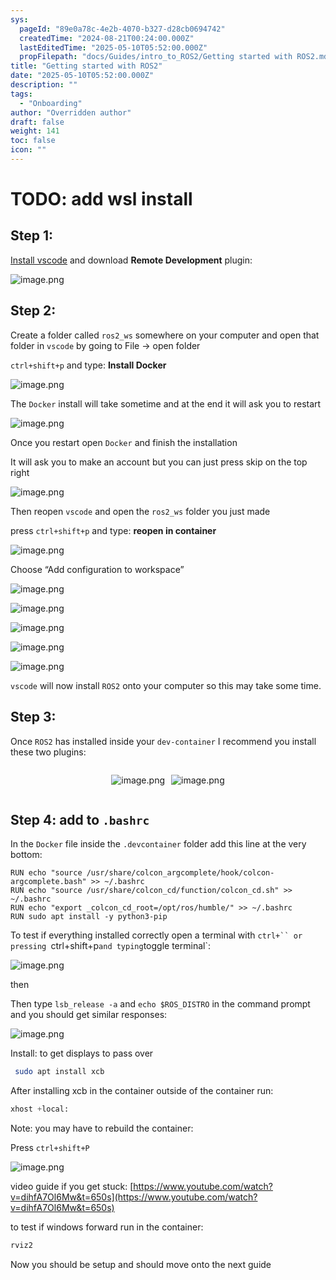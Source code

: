 ```yaml
---
sys:
  pageId: "89e0a78c-4e2b-4070-b327-d28cb0694742"
  createdTime: "2024-08-21T00:24:00.000Z"
  lastEditedTime: "2025-05-10T05:52:00.000Z"
  propFilepath: "docs/Guides/intro_to_ROS2/Getting started with ROS2.md"
title: "Getting started with ROS2"
date: "2025-05-10T05:52:00.000Z"
description: ""
tags:
  - "Onboarding"
author: "Overridden author"
draft: false
weight: 141
toc: false
icon: ""
---
```


# TODO: add wsl install

## Step 1:

[Install vscode](https://code.visualstudio.com/download) and download **Remote Development** plugin:

![image.png](https://prod-files-secure.s3.us-west-2.amazonaws.com/d518164a-d88e-44d1-a4ee-3adb3bd8bce0/efb52993-1881-4a40-b95e-6f020334f022/image.png?X-Amz-Algorithm=AWS4-HMAC-SHA256&X-Amz-Content-Sha256=UNSIGNED-PAYLOAD&X-Amz-Credential=ASIAZI2LB466RYKKKHOG%2F20250616%2Fus-west-2%2Fs3%2Faws4_request&X-Amz-Date=20250616T034537Z&X-Amz-Expires=3600&X-Amz-Security-Token=IQoJb3JpZ2luX2VjEGsaCXVzLXdlc3QtMiJHMEUCICyPbv3Nb4zwl5QmG1lBdPI%2BcELW8glCMoMdpDGmWcmBAiEAouUtm7tVOUT5NrdiAsYagu8bO4kYdpVTxPe7uduZuMIq%2FwMIUxAAGgw2Mzc0MjMxODM4MDUiDJHRwQFooq6nCQ8YnSrcA5N3GntPjoRQChkLz69uqo2eAt1BH%2FnXnihiGiN8xYFjcwkgOGwJNhgN6Ucq0xWD5OErsH5ERDnI15XGUDaK25cHjW6wEmLYgN3CKFkFNSBw7TPodLPTHBzUgiXnicwPbojdi3KbM6rnrwzFeWhacbGTOMfRmXhgRV9s5Mhi4l0INvwRi8bJonFH%2Bc1Zk2JNJjv6%2F4wx1ixK0YcQnbsAdH6jADYlv6M0PcqYdjGhdqhTiR2FbFvXMJ%2FBuaM7vlRUdv3dtcMsZLlK1ILcn2kLY6k1Gn4W30AvqCbJt3zkL%2Fg%2FFy1PWjch7CLybVdrIEpocuu%2B50Vg1gCDsLXgnifPa9NVP4yFFAaknmd%2BnoLeCtHK%2BOzuAuc2rRKnnkjjDHkjgpivZURYaF%2FijCdTXX37jYLeEyoYOiW%2Bi%2FTm0fstQ2PbSBHvImCK8EFZh7GdVR0MYh9Y9Qy9kFJG5E4CKJaKQW8DTDj0mGgGa2WiRZcejm67tlJKPXYekmK4yZrDC1qCocO031eDGwRZV5rg0bg7VX60FeuucVDZyFSKBX%2FY691gxMrwXu6ZAiVmuYl%2BfWaP0MjhKTj1Pliwzv6X%2FXl2r4j9IPDDip3yDVFYKGfZHhPwSTrwkxWhtAab1NUfMKL%2BvcIGOqUBe95VoayGynt9hReOxqyrTZBSUX4AamMFlx5Js0OXr62r2Q0L6Fk6fX1qR0%2BU%2FeGKHMY1KvWEo4LBJD6CqNdr35Rbcbw1WOtkgIhN2LLIuOfF4SpAEDoEUMkNweZ%2FZ%2Fr77ogy2HcF8Q1RKaiBGaEebopKljUYnz4KLNzOU2I%2BHOJqktEmwgyUuGnRewrse%2FO%2Btbw53DQhuvfWxfqfAlYfIqk8PUkC&X-Amz-Signature=85ade369fd62a7037ca11a9d6a5b7388e38497dd2bd8c368b67ef2df32f89b6f&X-Amz-SignedHeaders=host&x-amz-checksum-mode=ENABLED&x-id=GetObject)

## Step 2:

Create a folder called `ros2_ws` somewhere on your computer and open that folder in `vscode` by going to File → open folder 

`ctrl+shift+p` and type: **Install Docker**

![image.png](https://prod-files-secure.s3.us-west-2.amazonaws.com/d518164a-d88e-44d1-a4ee-3adb3bd8bce0/2269dc0e-1cd5-47ff-bceb-c04ad9b2eab0/image.png?X-Amz-Algorithm=AWS4-HMAC-SHA256&X-Amz-Content-Sha256=UNSIGNED-PAYLOAD&X-Amz-Credential=ASIAZI2LB466RYKKKHOG%2F20250616%2Fus-west-2%2Fs3%2Faws4_request&X-Amz-Date=20250616T034537Z&X-Amz-Expires=3600&X-Amz-Security-Token=IQoJb3JpZ2luX2VjEGsaCXVzLXdlc3QtMiJHMEUCICyPbv3Nb4zwl5QmG1lBdPI%2BcELW8glCMoMdpDGmWcmBAiEAouUtm7tVOUT5NrdiAsYagu8bO4kYdpVTxPe7uduZuMIq%2FwMIUxAAGgw2Mzc0MjMxODM4MDUiDJHRwQFooq6nCQ8YnSrcA5N3GntPjoRQChkLz69uqo2eAt1BH%2FnXnihiGiN8xYFjcwkgOGwJNhgN6Ucq0xWD5OErsH5ERDnI15XGUDaK25cHjW6wEmLYgN3CKFkFNSBw7TPodLPTHBzUgiXnicwPbojdi3KbM6rnrwzFeWhacbGTOMfRmXhgRV9s5Mhi4l0INvwRi8bJonFH%2Bc1Zk2JNJjv6%2F4wx1ixK0YcQnbsAdH6jADYlv6M0PcqYdjGhdqhTiR2FbFvXMJ%2FBuaM7vlRUdv3dtcMsZLlK1ILcn2kLY6k1Gn4W30AvqCbJt3zkL%2Fg%2FFy1PWjch7CLybVdrIEpocuu%2B50Vg1gCDsLXgnifPa9NVP4yFFAaknmd%2BnoLeCtHK%2BOzuAuc2rRKnnkjjDHkjgpivZURYaF%2FijCdTXX37jYLeEyoYOiW%2Bi%2FTm0fstQ2PbSBHvImCK8EFZh7GdVR0MYh9Y9Qy9kFJG5E4CKJaKQW8DTDj0mGgGa2WiRZcejm67tlJKPXYekmK4yZrDC1qCocO031eDGwRZV5rg0bg7VX60FeuucVDZyFSKBX%2FY691gxMrwXu6ZAiVmuYl%2BfWaP0MjhKTj1Pliwzv6X%2FXl2r4j9IPDDip3yDVFYKGfZHhPwSTrwkxWhtAab1NUfMKL%2BvcIGOqUBe95VoayGynt9hReOxqyrTZBSUX4AamMFlx5Js0OXr62r2Q0L6Fk6fX1qR0%2BU%2FeGKHMY1KvWEo4LBJD6CqNdr35Rbcbw1WOtkgIhN2LLIuOfF4SpAEDoEUMkNweZ%2FZ%2Fr77ogy2HcF8Q1RKaiBGaEebopKljUYnz4KLNzOU2I%2BHOJqktEmwgyUuGnRewrse%2FO%2Btbw53DQhuvfWxfqfAlYfIqk8PUkC&X-Amz-Signature=434e6285b2742e7c889cb14b192168ace97e0f85e3b9d3e16eb9f6fffec3cc1b&X-Amz-SignedHeaders=host&x-amz-checksum-mode=ENABLED&x-id=GetObject)

The `Docker` install will take sometime and at the end it will ask you to restart

![image.png](https://prod-files-secure.s3.us-west-2.amazonaws.com/d518164a-d88e-44d1-a4ee-3adb3bd8bce0/ed233f78-be33-4b1f-b89c-9c346c0e961e/image.png?X-Amz-Algorithm=AWS4-HMAC-SHA256&X-Amz-Content-Sha256=UNSIGNED-PAYLOAD&X-Amz-Credential=ASIAZI2LB466RYKKKHOG%2F20250616%2Fus-west-2%2Fs3%2Faws4_request&X-Amz-Date=20250616T034537Z&X-Amz-Expires=3600&X-Amz-Security-Token=IQoJb3JpZ2luX2VjEGsaCXVzLXdlc3QtMiJHMEUCICyPbv3Nb4zwl5QmG1lBdPI%2BcELW8glCMoMdpDGmWcmBAiEAouUtm7tVOUT5NrdiAsYagu8bO4kYdpVTxPe7uduZuMIq%2FwMIUxAAGgw2Mzc0MjMxODM4MDUiDJHRwQFooq6nCQ8YnSrcA5N3GntPjoRQChkLz69uqo2eAt1BH%2FnXnihiGiN8xYFjcwkgOGwJNhgN6Ucq0xWD5OErsH5ERDnI15XGUDaK25cHjW6wEmLYgN3CKFkFNSBw7TPodLPTHBzUgiXnicwPbojdi3KbM6rnrwzFeWhacbGTOMfRmXhgRV9s5Mhi4l0INvwRi8bJonFH%2Bc1Zk2JNJjv6%2F4wx1ixK0YcQnbsAdH6jADYlv6M0PcqYdjGhdqhTiR2FbFvXMJ%2FBuaM7vlRUdv3dtcMsZLlK1ILcn2kLY6k1Gn4W30AvqCbJt3zkL%2Fg%2FFy1PWjch7CLybVdrIEpocuu%2B50Vg1gCDsLXgnifPa9NVP4yFFAaknmd%2BnoLeCtHK%2BOzuAuc2rRKnnkjjDHkjgpivZURYaF%2FijCdTXX37jYLeEyoYOiW%2Bi%2FTm0fstQ2PbSBHvImCK8EFZh7GdVR0MYh9Y9Qy9kFJG5E4CKJaKQW8DTDj0mGgGa2WiRZcejm67tlJKPXYekmK4yZrDC1qCocO031eDGwRZV5rg0bg7VX60FeuucVDZyFSKBX%2FY691gxMrwXu6ZAiVmuYl%2BfWaP0MjhKTj1Pliwzv6X%2FXl2r4j9IPDDip3yDVFYKGfZHhPwSTrwkxWhtAab1NUfMKL%2BvcIGOqUBe95VoayGynt9hReOxqyrTZBSUX4AamMFlx5Js0OXr62r2Q0L6Fk6fX1qR0%2BU%2FeGKHMY1KvWEo4LBJD6CqNdr35Rbcbw1WOtkgIhN2LLIuOfF4SpAEDoEUMkNweZ%2FZ%2Fr77ogy2HcF8Q1RKaiBGaEebopKljUYnz4KLNzOU2I%2BHOJqktEmwgyUuGnRewrse%2FO%2Btbw53DQhuvfWxfqfAlYfIqk8PUkC&X-Amz-Signature=b52d2dfdd636fafef048f3a17f5a1fd57056f18438c6d9897f38a4e84f8241fb&X-Amz-SignedHeaders=host&x-amz-checksum-mode=ENABLED&x-id=GetObject)

Once you restart open `Docker` and finish the installation

It will ask you to make an account but you can just press skip on the top right

![image.png](https://prod-files-secure.s3.us-west-2.amazonaws.com/d518164a-d88e-44d1-a4ee-3adb3bd8bce0/21010ad9-1659-4fd9-9f59-9932a09b2a3d/image.png?X-Amz-Algorithm=AWS4-HMAC-SHA256&X-Amz-Content-Sha256=UNSIGNED-PAYLOAD&X-Amz-Credential=ASIAZI2LB466RYKKKHOG%2F20250616%2Fus-west-2%2Fs3%2Faws4_request&X-Amz-Date=20250616T034537Z&X-Amz-Expires=3600&X-Amz-Security-Token=IQoJb3JpZ2luX2VjEGsaCXVzLXdlc3QtMiJHMEUCICyPbv3Nb4zwl5QmG1lBdPI%2BcELW8glCMoMdpDGmWcmBAiEAouUtm7tVOUT5NrdiAsYagu8bO4kYdpVTxPe7uduZuMIq%2FwMIUxAAGgw2Mzc0MjMxODM4MDUiDJHRwQFooq6nCQ8YnSrcA5N3GntPjoRQChkLz69uqo2eAt1BH%2FnXnihiGiN8xYFjcwkgOGwJNhgN6Ucq0xWD5OErsH5ERDnI15XGUDaK25cHjW6wEmLYgN3CKFkFNSBw7TPodLPTHBzUgiXnicwPbojdi3KbM6rnrwzFeWhacbGTOMfRmXhgRV9s5Mhi4l0INvwRi8bJonFH%2Bc1Zk2JNJjv6%2F4wx1ixK0YcQnbsAdH6jADYlv6M0PcqYdjGhdqhTiR2FbFvXMJ%2FBuaM7vlRUdv3dtcMsZLlK1ILcn2kLY6k1Gn4W30AvqCbJt3zkL%2Fg%2FFy1PWjch7CLybVdrIEpocuu%2B50Vg1gCDsLXgnifPa9NVP4yFFAaknmd%2BnoLeCtHK%2BOzuAuc2rRKnnkjjDHkjgpivZURYaF%2FijCdTXX37jYLeEyoYOiW%2Bi%2FTm0fstQ2PbSBHvImCK8EFZh7GdVR0MYh9Y9Qy9kFJG5E4CKJaKQW8DTDj0mGgGa2WiRZcejm67tlJKPXYekmK4yZrDC1qCocO031eDGwRZV5rg0bg7VX60FeuucVDZyFSKBX%2FY691gxMrwXu6ZAiVmuYl%2BfWaP0MjhKTj1Pliwzv6X%2FXl2r4j9IPDDip3yDVFYKGfZHhPwSTrwkxWhtAab1NUfMKL%2BvcIGOqUBe95VoayGynt9hReOxqyrTZBSUX4AamMFlx5Js0OXr62r2Q0L6Fk6fX1qR0%2BU%2FeGKHMY1KvWEo4LBJD6CqNdr35Rbcbw1WOtkgIhN2LLIuOfF4SpAEDoEUMkNweZ%2FZ%2Fr77ogy2HcF8Q1RKaiBGaEebopKljUYnz4KLNzOU2I%2BHOJqktEmwgyUuGnRewrse%2FO%2Btbw53DQhuvfWxfqfAlYfIqk8PUkC&X-Amz-Signature=d60a9b5fd30eb777ff2d272d546c47c49fc33504f8c0997b78d15514c74a014c&X-Amz-SignedHeaders=host&x-amz-checksum-mode=ENABLED&x-id=GetObject)

Then reopen `vscode` and open the `ros2_ws` folder you just made

press `ctrl+shift+p` and type: **reopen in container**

![image.png](https://prod-files-secure.s3.us-west-2.amazonaws.com/d518164a-d88e-44d1-a4ee-3adb3bd8bce0/4e93b8c2-41ad-488c-8095-c74205196118/image.png?X-Amz-Algorithm=AWS4-HMAC-SHA256&X-Amz-Content-Sha256=UNSIGNED-PAYLOAD&X-Amz-Credential=ASIAZI2LB466RYKKKHOG%2F20250616%2Fus-west-2%2Fs3%2Faws4_request&X-Amz-Date=20250616T034537Z&X-Amz-Expires=3600&X-Amz-Security-Token=IQoJb3JpZ2luX2VjEGsaCXVzLXdlc3QtMiJHMEUCICyPbv3Nb4zwl5QmG1lBdPI%2BcELW8glCMoMdpDGmWcmBAiEAouUtm7tVOUT5NrdiAsYagu8bO4kYdpVTxPe7uduZuMIq%2FwMIUxAAGgw2Mzc0MjMxODM4MDUiDJHRwQFooq6nCQ8YnSrcA5N3GntPjoRQChkLz69uqo2eAt1BH%2FnXnihiGiN8xYFjcwkgOGwJNhgN6Ucq0xWD5OErsH5ERDnI15XGUDaK25cHjW6wEmLYgN3CKFkFNSBw7TPodLPTHBzUgiXnicwPbojdi3KbM6rnrwzFeWhacbGTOMfRmXhgRV9s5Mhi4l0INvwRi8bJonFH%2Bc1Zk2JNJjv6%2F4wx1ixK0YcQnbsAdH6jADYlv6M0PcqYdjGhdqhTiR2FbFvXMJ%2FBuaM7vlRUdv3dtcMsZLlK1ILcn2kLY6k1Gn4W30AvqCbJt3zkL%2Fg%2FFy1PWjch7CLybVdrIEpocuu%2B50Vg1gCDsLXgnifPa9NVP4yFFAaknmd%2BnoLeCtHK%2BOzuAuc2rRKnnkjjDHkjgpivZURYaF%2FijCdTXX37jYLeEyoYOiW%2Bi%2FTm0fstQ2PbSBHvImCK8EFZh7GdVR0MYh9Y9Qy9kFJG5E4CKJaKQW8DTDj0mGgGa2WiRZcejm67tlJKPXYekmK4yZrDC1qCocO031eDGwRZV5rg0bg7VX60FeuucVDZyFSKBX%2FY691gxMrwXu6ZAiVmuYl%2BfWaP0MjhKTj1Pliwzv6X%2FXl2r4j9IPDDip3yDVFYKGfZHhPwSTrwkxWhtAab1NUfMKL%2BvcIGOqUBe95VoayGynt9hReOxqyrTZBSUX4AamMFlx5Js0OXr62r2Q0L6Fk6fX1qR0%2BU%2FeGKHMY1KvWEo4LBJD6CqNdr35Rbcbw1WOtkgIhN2LLIuOfF4SpAEDoEUMkNweZ%2FZ%2Fr77ogy2HcF8Q1RKaiBGaEebopKljUYnz4KLNzOU2I%2BHOJqktEmwgyUuGnRewrse%2FO%2Btbw53DQhuvfWxfqfAlYfIqk8PUkC&X-Amz-Signature=7cb5864860566c94dee1500ca3a364364d853f27ff6cd8fd65fd31ab93bbd632&X-Amz-SignedHeaders=host&x-amz-checksum-mode=ENABLED&x-id=GetObject)

Choose “Add configuration to workspace”

![image.png](https://prod-files-secure.s3.us-west-2.amazonaws.com/d518164a-d88e-44d1-a4ee-3adb3bd8bce0/9560b282-5060-4989-ba37-97e7b2c22476/image.png?X-Amz-Algorithm=AWS4-HMAC-SHA256&X-Amz-Content-Sha256=UNSIGNED-PAYLOAD&X-Amz-Credential=ASIAZI2LB466RYKKKHOG%2F20250616%2Fus-west-2%2Fs3%2Faws4_request&X-Amz-Date=20250616T034537Z&X-Amz-Expires=3600&X-Amz-Security-Token=IQoJb3JpZ2luX2VjEGsaCXVzLXdlc3QtMiJHMEUCICyPbv3Nb4zwl5QmG1lBdPI%2BcELW8glCMoMdpDGmWcmBAiEAouUtm7tVOUT5NrdiAsYagu8bO4kYdpVTxPe7uduZuMIq%2FwMIUxAAGgw2Mzc0MjMxODM4MDUiDJHRwQFooq6nCQ8YnSrcA5N3GntPjoRQChkLz69uqo2eAt1BH%2FnXnihiGiN8xYFjcwkgOGwJNhgN6Ucq0xWD5OErsH5ERDnI15XGUDaK25cHjW6wEmLYgN3CKFkFNSBw7TPodLPTHBzUgiXnicwPbojdi3KbM6rnrwzFeWhacbGTOMfRmXhgRV9s5Mhi4l0INvwRi8bJonFH%2Bc1Zk2JNJjv6%2F4wx1ixK0YcQnbsAdH6jADYlv6M0PcqYdjGhdqhTiR2FbFvXMJ%2FBuaM7vlRUdv3dtcMsZLlK1ILcn2kLY6k1Gn4W30AvqCbJt3zkL%2Fg%2FFy1PWjch7CLybVdrIEpocuu%2B50Vg1gCDsLXgnifPa9NVP4yFFAaknmd%2BnoLeCtHK%2BOzuAuc2rRKnnkjjDHkjgpivZURYaF%2FijCdTXX37jYLeEyoYOiW%2Bi%2FTm0fstQ2PbSBHvImCK8EFZh7GdVR0MYh9Y9Qy9kFJG5E4CKJaKQW8DTDj0mGgGa2WiRZcejm67tlJKPXYekmK4yZrDC1qCocO031eDGwRZV5rg0bg7VX60FeuucVDZyFSKBX%2FY691gxMrwXu6ZAiVmuYl%2BfWaP0MjhKTj1Pliwzv6X%2FXl2r4j9IPDDip3yDVFYKGfZHhPwSTrwkxWhtAab1NUfMKL%2BvcIGOqUBe95VoayGynt9hReOxqyrTZBSUX4AamMFlx5Js0OXr62r2Q0L6Fk6fX1qR0%2BU%2FeGKHMY1KvWEo4LBJD6CqNdr35Rbcbw1WOtkgIhN2LLIuOfF4SpAEDoEUMkNweZ%2FZ%2Fr77ogy2HcF8Q1RKaiBGaEebopKljUYnz4KLNzOU2I%2BHOJqktEmwgyUuGnRewrse%2FO%2Btbw53DQhuvfWxfqfAlYfIqk8PUkC&X-Amz-Signature=9a029e4467c529b18c334ba17159b9dae4eb8769b9851baa49d43476bb1e9280&X-Amz-SignedHeaders=host&x-amz-checksum-mode=ENABLED&x-id=GetObject)

![image.png](https://prod-files-secure.s3.us-west-2.amazonaws.com/d518164a-d88e-44d1-a4ee-3adb3bd8bce0/2ee63f81-886b-48e8-a553-dc6e5eac99e4/image.png?X-Amz-Algorithm=AWS4-HMAC-SHA256&X-Amz-Content-Sha256=UNSIGNED-PAYLOAD&X-Amz-Credential=ASIAZI2LB466RYKKKHOG%2F20250616%2Fus-west-2%2Fs3%2Faws4_request&X-Amz-Date=20250616T034537Z&X-Amz-Expires=3600&X-Amz-Security-Token=IQoJb3JpZ2luX2VjEGsaCXVzLXdlc3QtMiJHMEUCICyPbv3Nb4zwl5QmG1lBdPI%2BcELW8glCMoMdpDGmWcmBAiEAouUtm7tVOUT5NrdiAsYagu8bO4kYdpVTxPe7uduZuMIq%2FwMIUxAAGgw2Mzc0MjMxODM4MDUiDJHRwQFooq6nCQ8YnSrcA5N3GntPjoRQChkLz69uqo2eAt1BH%2FnXnihiGiN8xYFjcwkgOGwJNhgN6Ucq0xWD5OErsH5ERDnI15XGUDaK25cHjW6wEmLYgN3CKFkFNSBw7TPodLPTHBzUgiXnicwPbojdi3KbM6rnrwzFeWhacbGTOMfRmXhgRV9s5Mhi4l0INvwRi8bJonFH%2Bc1Zk2JNJjv6%2F4wx1ixK0YcQnbsAdH6jADYlv6M0PcqYdjGhdqhTiR2FbFvXMJ%2FBuaM7vlRUdv3dtcMsZLlK1ILcn2kLY6k1Gn4W30AvqCbJt3zkL%2Fg%2FFy1PWjch7CLybVdrIEpocuu%2B50Vg1gCDsLXgnifPa9NVP4yFFAaknmd%2BnoLeCtHK%2BOzuAuc2rRKnnkjjDHkjgpivZURYaF%2FijCdTXX37jYLeEyoYOiW%2Bi%2FTm0fstQ2PbSBHvImCK8EFZh7GdVR0MYh9Y9Qy9kFJG5E4CKJaKQW8DTDj0mGgGa2WiRZcejm67tlJKPXYekmK4yZrDC1qCocO031eDGwRZV5rg0bg7VX60FeuucVDZyFSKBX%2FY691gxMrwXu6ZAiVmuYl%2BfWaP0MjhKTj1Pliwzv6X%2FXl2r4j9IPDDip3yDVFYKGfZHhPwSTrwkxWhtAab1NUfMKL%2BvcIGOqUBe95VoayGynt9hReOxqyrTZBSUX4AamMFlx5Js0OXr62r2Q0L6Fk6fX1qR0%2BU%2FeGKHMY1KvWEo4LBJD6CqNdr35Rbcbw1WOtkgIhN2LLIuOfF4SpAEDoEUMkNweZ%2FZ%2Fr77ogy2HcF8Q1RKaiBGaEebopKljUYnz4KLNzOU2I%2BHOJqktEmwgyUuGnRewrse%2FO%2Btbw53DQhuvfWxfqfAlYfIqk8PUkC&X-Amz-Signature=ef17415484aecf66e723303b779568aae2cc3229313587c314b517a407994143&X-Amz-SignedHeaders=host&x-amz-checksum-mode=ENABLED&x-id=GetObject)

![image.png](https://prod-files-secure.s3.us-west-2.amazonaws.com/d518164a-d88e-44d1-a4ee-3adb3bd8bce0/ae1580b2-b048-407e-aed9-b584224a7a04/image.png?X-Amz-Algorithm=AWS4-HMAC-SHA256&X-Amz-Content-Sha256=UNSIGNED-PAYLOAD&X-Amz-Credential=ASIAZI2LB466RYKKKHOG%2F20250616%2Fus-west-2%2Fs3%2Faws4_request&X-Amz-Date=20250616T034537Z&X-Amz-Expires=3600&X-Amz-Security-Token=IQoJb3JpZ2luX2VjEGsaCXVzLXdlc3QtMiJHMEUCICyPbv3Nb4zwl5QmG1lBdPI%2BcELW8glCMoMdpDGmWcmBAiEAouUtm7tVOUT5NrdiAsYagu8bO4kYdpVTxPe7uduZuMIq%2FwMIUxAAGgw2Mzc0MjMxODM4MDUiDJHRwQFooq6nCQ8YnSrcA5N3GntPjoRQChkLz69uqo2eAt1BH%2FnXnihiGiN8xYFjcwkgOGwJNhgN6Ucq0xWD5OErsH5ERDnI15XGUDaK25cHjW6wEmLYgN3CKFkFNSBw7TPodLPTHBzUgiXnicwPbojdi3KbM6rnrwzFeWhacbGTOMfRmXhgRV9s5Mhi4l0INvwRi8bJonFH%2Bc1Zk2JNJjv6%2F4wx1ixK0YcQnbsAdH6jADYlv6M0PcqYdjGhdqhTiR2FbFvXMJ%2FBuaM7vlRUdv3dtcMsZLlK1ILcn2kLY6k1Gn4W30AvqCbJt3zkL%2Fg%2FFy1PWjch7CLybVdrIEpocuu%2B50Vg1gCDsLXgnifPa9NVP4yFFAaknmd%2BnoLeCtHK%2BOzuAuc2rRKnnkjjDHkjgpivZURYaF%2FijCdTXX37jYLeEyoYOiW%2Bi%2FTm0fstQ2PbSBHvImCK8EFZh7GdVR0MYh9Y9Qy9kFJG5E4CKJaKQW8DTDj0mGgGa2WiRZcejm67tlJKPXYekmK4yZrDC1qCocO031eDGwRZV5rg0bg7VX60FeuucVDZyFSKBX%2FY691gxMrwXu6ZAiVmuYl%2BfWaP0MjhKTj1Pliwzv6X%2FXl2r4j9IPDDip3yDVFYKGfZHhPwSTrwkxWhtAab1NUfMKL%2BvcIGOqUBe95VoayGynt9hReOxqyrTZBSUX4AamMFlx5Js0OXr62r2Q0L6Fk6fX1qR0%2BU%2FeGKHMY1KvWEo4LBJD6CqNdr35Rbcbw1WOtkgIhN2LLIuOfF4SpAEDoEUMkNweZ%2FZ%2Fr77ogy2HcF8Q1RKaiBGaEebopKljUYnz4KLNzOU2I%2BHOJqktEmwgyUuGnRewrse%2FO%2Btbw53DQhuvfWxfqfAlYfIqk8PUkC&X-Amz-Signature=7d013646c8f0e9c8eebacfdf4559e9648e6ef24a01574f98b716bf92d27ddb61&X-Amz-SignedHeaders=host&x-amz-checksum-mode=ENABLED&x-id=GetObject)

![image.png](https://prod-files-secure.s3.us-west-2.amazonaws.com/d518164a-d88e-44d1-a4ee-3adb3bd8bce0/53255b28-f75e-430f-b9e3-c0ac8577e42b/image.png?X-Amz-Algorithm=AWS4-HMAC-SHA256&X-Amz-Content-Sha256=UNSIGNED-PAYLOAD&X-Amz-Credential=ASIAZI2LB466RYKKKHOG%2F20250616%2Fus-west-2%2Fs3%2Faws4_request&X-Amz-Date=20250616T034537Z&X-Amz-Expires=3600&X-Amz-Security-Token=IQoJb3JpZ2luX2VjEGsaCXVzLXdlc3QtMiJHMEUCICyPbv3Nb4zwl5QmG1lBdPI%2BcELW8glCMoMdpDGmWcmBAiEAouUtm7tVOUT5NrdiAsYagu8bO4kYdpVTxPe7uduZuMIq%2FwMIUxAAGgw2Mzc0MjMxODM4MDUiDJHRwQFooq6nCQ8YnSrcA5N3GntPjoRQChkLz69uqo2eAt1BH%2FnXnihiGiN8xYFjcwkgOGwJNhgN6Ucq0xWD5OErsH5ERDnI15XGUDaK25cHjW6wEmLYgN3CKFkFNSBw7TPodLPTHBzUgiXnicwPbojdi3KbM6rnrwzFeWhacbGTOMfRmXhgRV9s5Mhi4l0INvwRi8bJonFH%2Bc1Zk2JNJjv6%2F4wx1ixK0YcQnbsAdH6jADYlv6M0PcqYdjGhdqhTiR2FbFvXMJ%2FBuaM7vlRUdv3dtcMsZLlK1ILcn2kLY6k1Gn4W30AvqCbJt3zkL%2Fg%2FFy1PWjch7CLybVdrIEpocuu%2B50Vg1gCDsLXgnifPa9NVP4yFFAaknmd%2BnoLeCtHK%2BOzuAuc2rRKnnkjjDHkjgpivZURYaF%2FijCdTXX37jYLeEyoYOiW%2Bi%2FTm0fstQ2PbSBHvImCK8EFZh7GdVR0MYh9Y9Qy9kFJG5E4CKJaKQW8DTDj0mGgGa2WiRZcejm67tlJKPXYekmK4yZrDC1qCocO031eDGwRZV5rg0bg7VX60FeuucVDZyFSKBX%2FY691gxMrwXu6ZAiVmuYl%2BfWaP0MjhKTj1Pliwzv6X%2FXl2r4j9IPDDip3yDVFYKGfZHhPwSTrwkxWhtAab1NUfMKL%2BvcIGOqUBe95VoayGynt9hReOxqyrTZBSUX4AamMFlx5Js0OXr62r2Q0L6Fk6fX1qR0%2BU%2FeGKHMY1KvWEo4LBJD6CqNdr35Rbcbw1WOtkgIhN2LLIuOfF4SpAEDoEUMkNweZ%2FZ%2Fr77ogy2HcF8Q1RKaiBGaEebopKljUYnz4KLNzOU2I%2BHOJqktEmwgyUuGnRewrse%2FO%2Btbw53DQhuvfWxfqfAlYfIqk8PUkC&X-Amz-Signature=885748d944ac1aadb5f8a796f646fa534d14ad6c775c245519ec133e4bd819d8&X-Amz-SignedHeaders=host&x-amz-checksum-mode=ENABLED&x-id=GetObject)

![image.png](https://prod-files-secure.s3.us-west-2.amazonaws.com/d518164a-d88e-44d1-a4ee-3adb3bd8bce0/7c562767-5af9-4ffb-97d1-327bcdf4ee00/image.png?X-Amz-Algorithm=AWS4-HMAC-SHA256&X-Amz-Content-Sha256=UNSIGNED-PAYLOAD&X-Amz-Credential=ASIAZI2LB466RYKKKHOG%2F20250616%2Fus-west-2%2Fs3%2Faws4_request&X-Amz-Date=20250616T034537Z&X-Amz-Expires=3600&X-Amz-Security-Token=IQoJb3JpZ2luX2VjEGsaCXVzLXdlc3QtMiJHMEUCICyPbv3Nb4zwl5QmG1lBdPI%2BcELW8glCMoMdpDGmWcmBAiEAouUtm7tVOUT5NrdiAsYagu8bO4kYdpVTxPe7uduZuMIq%2FwMIUxAAGgw2Mzc0MjMxODM4MDUiDJHRwQFooq6nCQ8YnSrcA5N3GntPjoRQChkLz69uqo2eAt1BH%2FnXnihiGiN8xYFjcwkgOGwJNhgN6Ucq0xWD5OErsH5ERDnI15XGUDaK25cHjW6wEmLYgN3CKFkFNSBw7TPodLPTHBzUgiXnicwPbojdi3KbM6rnrwzFeWhacbGTOMfRmXhgRV9s5Mhi4l0INvwRi8bJonFH%2Bc1Zk2JNJjv6%2F4wx1ixK0YcQnbsAdH6jADYlv6M0PcqYdjGhdqhTiR2FbFvXMJ%2FBuaM7vlRUdv3dtcMsZLlK1ILcn2kLY6k1Gn4W30AvqCbJt3zkL%2Fg%2FFy1PWjch7CLybVdrIEpocuu%2B50Vg1gCDsLXgnifPa9NVP4yFFAaknmd%2BnoLeCtHK%2BOzuAuc2rRKnnkjjDHkjgpivZURYaF%2FijCdTXX37jYLeEyoYOiW%2Bi%2FTm0fstQ2PbSBHvImCK8EFZh7GdVR0MYh9Y9Qy9kFJG5E4CKJaKQW8DTDj0mGgGa2WiRZcejm67tlJKPXYekmK4yZrDC1qCocO031eDGwRZV5rg0bg7VX60FeuucVDZyFSKBX%2FY691gxMrwXu6ZAiVmuYl%2BfWaP0MjhKTj1Pliwzv6X%2FXl2r4j9IPDDip3yDVFYKGfZHhPwSTrwkxWhtAab1NUfMKL%2BvcIGOqUBe95VoayGynt9hReOxqyrTZBSUX4AamMFlx5Js0OXr62r2Q0L6Fk6fX1qR0%2BU%2FeGKHMY1KvWEo4LBJD6CqNdr35Rbcbw1WOtkgIhN2LLIuOfF4SpAEDoEUMkNweZ%2FZ%2Fr77ogy2HcF8Q1RKaiBGaEebopKljUYnz4KLNzOU2I%2BHOJqktEmwgyUuGnRewrse%2FO%2Btbw53DQhuvfWxfqfAlYfIqk8PUkC&X-Amz-Signature=96ef4b3700df586472f5a8ea70796fc4e4df83f0ed861258d793953a303a53c6&X-Amz-SignedHeaders=host&x-amz-checksum-mode=ENABLED&x-id=GetObject)

`vscode` will now install `ROS2` onto your computer so this may take some time.

## Step 3:

Once `ROS2` has installed inside your `dev-container` I recommend you install these two plugins:

<div style="display: flex;flex-direction: row; column-gap:10px; max-width: 630px;justify-content: center;">
<div>

![image.png](https://prod-files-secure.s3.us-west-2.amazonaws.com/d518164a-d88e-44d1-a4ee-3adb3bd8bce0/3fc3d550-5a54-4ba1-ba6b-faa01cdb7369/image.png?X-Amz-Algorithm=AWS4-HMAC-SHA256&X-Amz-Content-Sha256=UNSIGNED-PAYLOAD&X-Amz-Credential=ASIAZI2LB466Y65D7EQG%2F20250616%2Fus-west-2%2Fs3%2Faws4_request&X-Amz-Date=20250616T034540Z&X-Amz-Expires=3600&X-Amz-Security-Token=IQoJb3JpZ2luX2VjEGsaCXVzLXdlc3QtMiJIMEYCIQCdNyrUAsA09X7i%2Fj9eaJs2TeBFsaqajlWv0PZcnl8o%2BAIhAJcf%2FdlqJ%2B9rp3Df%2BjSQu4BfjbNRWeimyrU1f8bC%2BpQPKv8DCFMQABoMNjM3NDIzMTgzODA1Igx3w0FL8WU64rUhvmgq3AOeuIpKQWVHdFpdgTXpK3zuZOwofBi8nYJJ%2F1PX59pspejZnZDYAWBsUSJc%2FZRpFrVP6gg6FHIR857raQLK57gmqn0VfsA1KqX%2FcfqRs9CidnypfQFE79D3tzbaQtifLcAKkf3BfM6YsKp18ppvJ4RGJd8QgJlTJXhXaayQguqBTD8xD%2FDH8FHRDgEeTw5N6ZedddMPjx%2FQ4Q%2BB9W%2FdAnI%2FSck%2FziMot2jIONFBlkuvDEZ1%2Fzk2fH5jp%2Bt1Cq%2FeBxK78Yi6SGkcq1p1jUPzndPMAIaIH4yo%2BztOt2Fg3sdd3kam51Ibyh5Yb4r022x6SdSxREBg%2FDiaV%2B5%2BuYCAey0LwRmhuyogmq8UZYToJTmCpR68aFsIlzv41dVKk1qViw%2B%2FNGJ0GRfsD21K%2FPti41x78JRYlssDjTNFPCQ2rsK2hQgq2RoRhS0p1Sy0yRVOXjx7h%2BFQhU65kzlEJT0FZGidsQcLH70rhXzkQFXf2E46TLGBqEgB0WEyPtQbeIjWveTYewBE5zIipwinEfJIt4vGTXwkZD%2BPzgItXOAWfvAziwT8MCB12kKbWAEGELDD%2BxUDpyNl9yk%2FAetMCTthEmk4tDWt4VsJuozqXGp%2BixiKwh%2F1ra%2BEv3ddz1sybDCf%2F73CBjqkAd%2B4YF6E4Apo3bi%2BE%2FsA6wqorrMVtm13SYRXfJwr2u%2FnfHxZ3OXH6vSuIXjg6fPN%2FPyGJeshpR56nemCjJL2a%2FrTqk9Pdu83s7LbIXrsKqaq5IOYq20smuN1XhB6%2BY5SgJgcrJ2NO8RtniEtWUmUoNUnZ95NKvyeCU3IHgRt%2Bz64nDhpkRq2aaP%2BSof9BhHh3WzOlFpXxpq21kuQH5%2FjPhbaEQHd&X-Amz-Signature=e51ccdc4ae856e9a5ca2ee91c68cf7e70735edcc756ca80fa0658f04d468a39f&X-Amz-SignedHeaders=host&x-amz-checksum-mode=ENABLED&x-id=GetObject)

</div>
<div>

![image.png](https://prod-files-secure.s3.us-west-2.amazonaws.com/d518164a-d88e-44d1-a4ee-3adb3bd8bce0/d994cc66-13c2-4093-a5a3-f84cf4601a82/image.png?X-Amz-Algorithm=AWS4-HMAC-SHA256&X-Amz-Content-Sha256=UNSIGNED-PAYLOAD&X-Amz-Credential=ASIAZI2LB4664UYG6RBI%2F20250616%2Fus-west-2%2Fs3%2Faws4_request&X-Amz-Date=20250616T034541Z&X-Amz-Expires=3600&X-Amz-Security-Token=IQoJb3JpZ2luX2VjEGsaCXVzLXdlc3QtMiJGMEQCIC0mgxYBA2S7mtVBzkTm6VSwHQkhdirdgAMm959bHJheAiBqk7OKzoTcnQlOuHqPQDFvrvjjXTr4ITbsQc0WOtTsgCr%2FAwhTEAAaDDYzNzQyMzE4MzgwNSIMbD9P%2BFLGC8QbAGJAKtwDmVm4tLyPqH0oHORHIhBVyDipWyo5kYRLEfhpsvulStRydjRckkP5HZuYnFS9xzHWVizSor%2BbxFw2kZVJQRiwRQJ6RwV8ffZ6gwaPdp1oKVCzwWTG8qPhnHOhZ7Lzerz4W2Me4bO5NESJBOcSaSnRzREjyRNgVy7z0NlotAd%2BIbEGohvK1joFLFVgdzhlugRqpvEnliX0ACgmuRIqp%2BmqtvB6m0I0NcI6P16EVasok09sFnkCYYkqR1wnGdr521tqx%2FSLxQp%2BpmAlkSVM%2Fhp%2BsCtz7G4N64lTlm6kMTGPXxPimzHFOnErpHRw%2B%2BhbFc1vPQ6Z1ocuvhBbM%2BpyJykOGvqIUsczmK%2FOCeFpk0Kz7Eclw6JntxStw8Sdiiu6JNX8PmY8S5b89pVWgyUuzGOEHXeY83GJ6wMir%2BrPY6yQA5Q6wy9P4UHMdAuZoFzM00dwvEjcFZ2flLI0rZoneQn4R6j7gmNKLh0HZy0DgOEf3ue1IqO5wtMui28CHTh4VZbY2ToKg1WhCjwVC5Ulme5%2BlKXUmdHEo%2Bgsf0X8hVAVyNiK3lG8Dimv44%2FoNb%2B9JRRlj8SJN1T%2B7ok948v0Stnm4bl3DT9ODZ0UcSWJGVDmroKkX7tPVQ4QUGXRHjAwv%2F69wgY6pgH%2BODdLE57hoKsjKHNt9JMIANOfpB9q4N0%2FWCvOxM5zN03pB8qb1fl4NIj23hitYO0XP8cMjt%2F1ijVqD4riclz%2BIojsOyIGfKRn7vQIDc1qEVh%2BRNsLaB%2BR0UFOkLIRQQMu30CQqFJFWqVCA1aE6ui1SZhaeNUhw2tM5%2FxldNGVBXffADWd%2B27tap54pANkLoiD%2FvtuAl3Pk41YFyR609pWlxGuueaZ&X-Amz-Signature=b92d53536caf6022d57520e59beaeec6ec766e095855893a721e4d3426734a78&X-Amz-SignedHeaders=host&x-amz-checksum-mode=ENABLED&x-id=GetObject)

</div>
</div>

## Step 4: add to `.bashrc`

In the `Docker` file inside the `.devcontainer` folder add this line at the very bottom: 

```docker
RUN echo "source /usr/share/colcon_argcomplete/hook/colcon-argcomplete.bash" >> ~/.bashrc
RUN echo "source /usr/share/colcon_cd/function/colcon_cd.sh" >> ~/.bashrc
RUN echo "export _colcon_cd_root=/opt/ros/humble/" >> ~/.bashrc
RUN sudo apt install -y python3-pip 
```

To test if everything installed correctly open a terminal with `ctrl+`` or pressing `ctrl+shift+p` and typing `toggle terminal`:

![image.png](https://prod-files-secure.s3.us-west-2.amazonaws.com/d518164a-d88e-44d1-a4ee-3adb3bd8bce0/6a4943d8-b04e-4c02-9a58-775f3384d1a5/image.png?X-Amz-Algorithm=AWS4-HMAC-SHA256&X-Amz-Content-Sha256=UNSIGNED-PAYLOAD&X-Amz-Credential=ASIAZI2LB466RYKKKHOG%2F20250616%2Fus-west-2%2Fs3%2Faws4_request&X-Amz-Date=20250616T034537Z&X-Amz-Expires=3600&X-Amz-Security-Token=IQoJb3JpZ2luX2VjEGsaCXVzLXdlc3QtMiJHMEUCICyPbv3Nb4zwl5QmG1lBdPI%2BcELW8glCMoMdpDGmWcmBAiEAouUtm7tVOUT5NrdiAsYagu8bO4kYdpVTxPe7uduZuMIq%2FwMIUxAAGgw2Mzc0MjMxODM4MDUiDJHRwQFooq6nCQ8YnSrcA5N3GntPjoRQChkLz69uqo2eAt1BH%2FnXnihiGiN8xYFjcwkgOGwJNhgN6Ucq0xWD5OErsH5ERDnI15XGUDaK25cHjW6wEmLYgN3CKFkFNSBw7TPodLPTHBzUgiXnicwPbojdi3KbM6rnrwzFeWhacbGTOMfRmXhgRV9s5Mhi4l0INvwRi8bJonFH%2Bc1Zk2JNJjv6%2F4wx1ixK0YcQnbsAdH6jADYlv6M0PcqYdjGhdqhTiR2FbFvXMJ%2FBuaM7vlRUdv3dtcMsZLlK1ILcn2kLY6k1Gn4W30AvqCbJt3zkL%2Fg%2FFy1PWjch7CLybVdrIEpocuu%2B50Vg1gCDsLXgnifPa9NVP4yFFAaknmd%2BnoLeCtHK%2BOzuAuc2rRKnnkjjDHkjgpivZURYaF%2FijCdTXX37jYLeEyoYOiW%2Bi%2FTm0fstQ2PbSBHvImCK8EFZh7GdVR0MYh9Y9Qy9kFJG5E4CKJaKQW8DTDj0mGgGa2WiRZcejm67tlJKPXYekmK4yZrDC1qCocO031eDGwRZV5rg0bg7VX60FeuucVDZyFSKBX%2FY691gxMrwXu6ZAiVmuYl%2BfWaP0MjhKTj1Pliwzv6X%2FXl2r4j9IPDDip3yDVFYKGfZHhPwSTrwkxWhtAab1NUfMKL%2BvcIGOqUBe95VoayGynt9hReOxqyrTZBSUX4AamMFlx5Js0OXr62r2Q0L6Fk6fX1qR0%2BU%2FeGKHMY1KvWEo4LBJD6CqNdr35Rbcbw1WOtkgIhN2LLIuOfF4SpAEDoEUMkNweZ%2FZ%2Fr77ogy2HcF8Q1RKaiBGaEebopKljUYnz4KLNzOU2I%2BHOJqktEmwgyUuGnRewrse%2FO%2Btbw53DQhuvfWxfqfAlYfIqk8PUkC&X-Amz-Signature=fdaa4f4f59eb9e30b878f124b28c3b90964566297d33a5c8e5e504f46a83fc76&X-Amz-SignedHeaders=host&x-amz-checksum-mode=ENABLED&x-id=GetObject)

then 

Then type `lsb_release -a` and `echo $ROS_DISTRO` in the command prompt and you should get similar responses:

![image.png](https://prod-files-secure.s3.us-west-2.amazonaws.com/d518164a-d88e-44d1-a4ee-3adb3bd8bce0/3e635dec-a805-4e85-8b9e-d000e5b71a4e/image.png?X-Amz-Algorithm=AWS4-HMAC-SHA256&X-Amz-Content-Sha256=UNSIGNED-PAYLOAD&X-Amz-Credential=ASIAZI2LB466RYKKKHOG%2F20250616%2Fus-west-2%2Fs3%2Faws4_request&X-Amz-Date=20250616T034537Z&X-Amz-Expires=3600&X-Amz-Security-Token=IQoJb3JpZ2luX2VjEGsaCXVzLXdlc3QtMiJHMEUCICyPbv3Nb4zwl5QmG1lBdPI%2BcELW8glCMoMdpDGmWcmBAiEAouUtm7tVOUT5NrdiAsYagu8bO4kYdpVTxPe7uduZuMIq%2FwMIUxAAGgw2Mzc0MjMxODM4MDUiDJHRwQFooq6nCQ8YnSrcA5N3GntPjoRQChkLz69uqo2eAt1BH%2FnXnihiGiN8xYFjcwkgOGwJNhgN6Ucq0xWD5OErsH5ERDnI15XGUDaK25cHjW6wEmLYgN3CKFkFNSBw7TPodLPTHBzUgiXnicwPbojdi3KbM6rnrwzFeWhacbGTOMfRmXhgRV9s5Mhi4l0INvwRi8bJonFH%2Bc1Zk2JNJjv6%2F4wx1ixK0YcQnbsAdH6jADYlv6M0PcqYdjGhdqhTiR2FbFvXMJ%2FBuaM7vlRUdv3dtcMsZLlK1ILcn2kLY6k1Gn4W30AvqCbJt3zkL%2Fg%2FFy1PWjch7CLybVdrIEpocuu%2B50Vg1gCDsLXgnifPa9NVP4yFFAaknmd%2BnoLeCtHK%2BOzuAuc2rRKnnkjjDHkjgpivZURYaF%2FijCdTXX37jYLeEyoYOiW%2Bi%2FTm0fstQ2PbSBHvImCK8EFZh7GdVR0MYh9Y9Qy9kFJG5E4CKJaKQW8DTDj0mGgGa2WiRZcejm67tlJKPXYekmK4yZrDC1qCocO031eDGwRZV5rg0bg7VX60FeuucVDZyFSKBX%2FY691gxMrwXu6ZAiVmuYl%2BfWaP0MjhKTj1Pliwzv6X%2FXl2r4j9IPDDip3yDVFYKGfZHhPwSTrwkxWhtAab1NUfMKL%2BvcIGOqUBe95VoayGynt9hReOxqyrTZBSUX4AamMFlx5Js0OXr62r2Q0L6Fk6fX1qR0%2BU%2FeGKHMY1KvWEo4LBJD6CqNdr35Rbcbw1WOtkgIhN2LLIuOfF4SpAEDoEUMkNweZ%2FZ%2Fr77ogy2HcF8Q1RKaiBGaEebopKljUYnz4KLNzOU2I%2BHOJqktEmwgyUuGnRewrse%2FO%2Btbw53DQhuvfWxfqfAlYfIqk8PUkC&X-Amz-Signature=6ac20b4b0c6b2bcea8abe4d432093372d4eca9c63258ee4272cc8bf5864d8e5f&X-Amz-SignedHeaders=host&x-amz-checksum-mode=ENABLED&x-id=GetObject)

Install:  to get displays to pass over

```bash
 sudo apt install xcb
```

After installing xcb in the container outside of the container run:

```python
xhost +local:
```

Note: you may have to rebuild the container:

Press `ctrl+shift+P`

![image.png](https://prod-files-secure.s3.us-west-2.amazonaws.com/d518164a-d88e-44d1-a4ee-3adb3bd8bce0/6c2be660-2618-4c38-9c26-53554f7a0b7b/image.png?X-Amz-Algorithm=AWS4-HMAC-SHA256&X-Amz-Content-Sha256=UNSIGNED-PAYLOAD&X-Amz-Credential=ASIAZI2LB466RYKKKHOG%2F20250616%2Fus-west-2%2Fs3%2Faws4_request&X-Amz-Date=20250616T034537Z&X-Amz-Expires=3600&X-Amz-Security-Token=IQoJb3JpZ2luX2VjEGsaCXVzLXdlc3QtMiJHMEUCICyPbv3Nb4zwl5QmG1lBdPI%2BcELW8glCMoMdpDGmWcmBAiEAouUtm7tVOUT5NrdiAsYagu8bO4kYdpVTxPe7uduZuMIq%2FwMIUxAAGgw2Mzc0MjMxODM4MDUiDJHRwQFooq6nCQ8YnSrcA5N3GntPjoRQChkLz69uqo2eAt1BH%2FnXnihiGiN8xYFjcwkgOGwJNhgN6Ucq0xWD5OErsH5ERDnI15XGUDaK25cHjW6wEmLYgN3CKFkFNSBw7TPodLPTHBzUgiXnicwPbojdi3KbM6rnrwzFeWhacbGTOMfRmXhgRV9s5Mhi4l0INvwRi8bJonFH%2Bc1Zk2JNJjv6%2F4wx1ixK0YcQnbsAdH6jADYlv6M0PcqYdjGhdqhTiR2FbFvXMJ%2FBuaM7vlRUdv3dtcMsZLlK1ILcn2kLY6k1Gn4W30AvqCbJt3zkL%2Fg%2FFy1PWjch7CLybVdrIEpocuu%2B50Vg1gCDsLXgnifPa9NVP4yFFAaknmd%2BnoLeCtHK%2BOzuAuc2rRKnnkjjDHkjgpivZURYaF%2FijCdTXX37jYLeEyoYOiW%2Bi%2FTm0fstQ2PbSBHvImCK8EFZh7GdVR0MYh9Y9Qy9kFJG5E4CKJaKQW8DTDj0mGgGa2WiRZcejm67tlJKPXYekmK4yZrDC1qCocO031eDGwRZV5rg0bg7VX60FeuucVDZyFSKBX%2FY691gxMrwXu6ZAiVmuYl%2BfWaP0MjhKTj1Pliwzv6X%2FXl2r4j9IPDDip3yDVFYKGfZHhPwSTrwkxWhtAab1NUfMKL%2BvcIGOqUBe95VoayGynt9hReOxqyrTZBSUX4AamMFlx5Js0OXr62r2Q0L6Fk6fX1qR0%2BU%2FeGKHMY1KvWEo4LBJD6CqNdr35Rbcbw1WOtkgIhN2LLIuOfF4SpAEDoEUMkNweZ%2FZ%2Fr77ogy2HcF8Q1RKaiBGaEebopKljUYnz4KLNzOU2I%2BHOJqktEmwgyUuGnRewrse%2FO%2Btbw53DQhuvfWxfqfAlYfIqk8PUkC&X-Amz-Signature=3c8aebf32902f699f0bf4021fb7e5badd6b88a49fb107fd1d34a8e97a649a828&X-Amz-SignedHeaders=host&x-amz-checksum-mode=ENABLED&x-id=GetObject)

video guide if you get stuck: [https://www.youtube.com/watch?v=dihfA7Ol6Mw&t=650s](https://www.youtube.com/watch?v=dihfA7Ol6Mw&t=650s)

to test if windows forward run in the container:

```bash
rviz2
```

Now you should be setup and should move onto the next guide 
